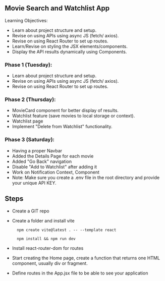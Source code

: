 ## Movie Search and Watchlist App
Learning Objectives:

- Learn about project structure and setup.
- Revise on using APIs using async JS (fetch/ axios).
- Revise on using React Router to set up routes.
- Learn/Revise on styling the JSX elements/components.
- Display the API results dynamically using Components.

### Phase 1 (Tuesday):
- Learn about project structure and setup.
- Revise on using APIs using async JS (fetch/ axios).
- Revise on using React Router to set up routes.

### Phase 2 (Thursday):
- MovieCard component for better display of results.
- Watchlist feature (save movies to local storage or context).
- Watchlist page
- Implement "Delete from Watchlist" functionality.


### Phase 3 (Saturday):
- Having a proper Navbar
- Added the Details Page for each movie
- Added "Go Back" navigation
- Disable "Add to Watchlist" after adding it
- Work on Notification Context, Component
- Note: Make sure you create a .env file in the root directory and provide your unique API KEY.


## Steps

- Create a GIT repo
- Create a folder and install vite

        npm create vite@latest . -- --template react

        npm install && npm run dev

- Install react-router-dom for routes
- Start creating the Home page, create a function that returns one HTML component, usually div or fragment.
- Define routes in the App.jsx file to be able to see your application


